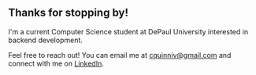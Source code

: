 ## Thanks for stopping by!

I'm a current Computer Science student at DePaul University interested in backend development.

Feel free to reach out! You can email me at cquinniv@gmail.com and connect with me on
[LinkedIn](https://www.linkedin.com/in/cquinniv).
